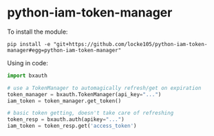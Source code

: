 # python-iam-token-manager

To install the module:

```
pip install -e "git+https://github.com/locke105/python-iam-token-manager#egg=python-iam-token-manager"
```

Using in code:

```python
import bxauth

# use a TokenManager to automagically refresh/get on expiration
token_manager = bxauth.TokenManager(api_key="...")
iam_token = token_manager.get_token()

# basic token getting, doesn't take care of refreshing
token_resp = bxauth.auth(apikey="...")
iam_token = token_resp.get('access_token')
```

